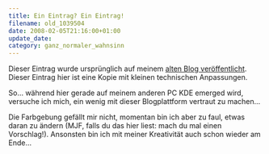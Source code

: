 ```yaml
---
title: Ein Eintrag? Ein Eintrag!
filename: old_1039504
date: 2008-02-05T21:16:00+01:00
update_date:
category: ganz_normaler_wahnsinn
---
```

Dieser Eintrag wurde ursprünglich auf meinem [alten Blog veröffentlicht](https://stu.blogger.de/stories/1039504/). Dieser Eintrag hier ist eine Kopie mit kleinen technischen Anpassungen.

So… während hier gerade auf meinem anderen PC KDE emerged wird, versuche ich mich, ein wenig mit dieser Blogplattform vertraut zu machen…

Die Farbgebung gefällt mir nicht, momentan bin ich aber zu faul, etwas daran zu ändern (MJF, falls du das hier liest: mach du mal einen Vorschlag!).
Ansonsten bin ich mit meiner Kreativität auch schon wieder am Ende…
